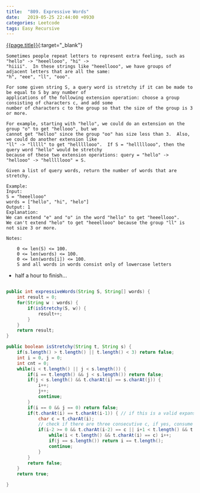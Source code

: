 ```yaml
---
title:  "809. Expressive Words"
date:   2019-05-25 22:44:00 +0930
categories: Leetcode
tags: Easy Recursive
---
```


[{{page.title}}](https://leetcode.com/problems/expressive-words/){:target="_blank"}

    Sometimes people repeat letters to represent extra feeling, such as "hello" -> "heeellooo", "hi" ->
    "hiiii".  In these strings like "heeellooo", we have groups of adjacent letters that are all the same:
    "h", "eee", "ll", "ooo".

    For some given string S, a query word is stretchy if it can be made to be equal to S by any number of
    applications of the following extension operation: choose a group consisting of characters c, and add some
    number of characters c to the group so that the size of the group is 3 or more.

    For example, starting with "hello", we could do an extension on the group "o" to get "hellooo", but we
    cannot get "helloo" since the group "oo" has size less than 3.  Also, we could do another extension like
    "ll" -> "lllll" to get "helllllooo".  If S = "helllllooo", then the query word "hello" would be stretchy
    because of these two extension operations: query = "hello" -> "hellooo" -> "helllllooo" = S.

    Given a list of query words, return the number of words that are stretchy.

    Example:
    Input:
    S = "heeellooo"
    words = ["hello", "hi", "helo"]
    Output: 1
    Explanation:
    We can extend "e" and "o" in the word "hello" to get "heeellooo".
    We can't extend "helo" to get "heeellooo" because the group "ll" is not size 3 or more.

    Notes:

        0 <= len(S) <= 100.
        0 <= len(words) <= 100.
        0 <= len(words[i]) <= 100.
        S and all words in words consist only of lowercase letters



* half a hour to finish...


```java

public int expressiveWords(String S, String[] words) {
    int result = 0;
    for(String w : words) {
        if(isStretchy(S, w)) {
            result++;
        }
    }
    return result;
}

public boolean isStretchy(String t, String s) {
    if(s.length() > t.length() || t.length() < 3) return false;
    int i = 0, j = 0;
    int cnt = 0;
    while(i < t.length() || j < s.length()) {
        if(i == t.length() && j < s.length()) return false;
        if(j < s.length() && t.charAt(i) == s.charAt(j)) {
            i++;
            j++;
            continue;
        }
        if(i == 0 && j == 0) return false;
        if(t.charAt(i) == t.charAt(i-1)) { // if this is a valid expansion position
            char c = t.charAt(i);
            // check if there are three consecutive c, if yes, consume them all
            if(i-2 >= 0 && t.charAt(i-2) == c || i+1 < t.length() && t.charAt(i+1) == c) {
                while(i < t.length() && t.charAt(i) == c) i++;
                if(j == s.length()) return i == t.length();
                continue;
            }
        }
        return false;
    }
    return true;

}
```
